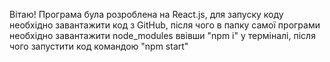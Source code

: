 Вітаю! Програма була розроблена на React.js, для запуску коду необхідно завантажити код з GitHub, після чого в папку самої програми необхідно завантажити node_modules ввівши "npm i" у терміналі, після чого запустити код командою "npm start"
